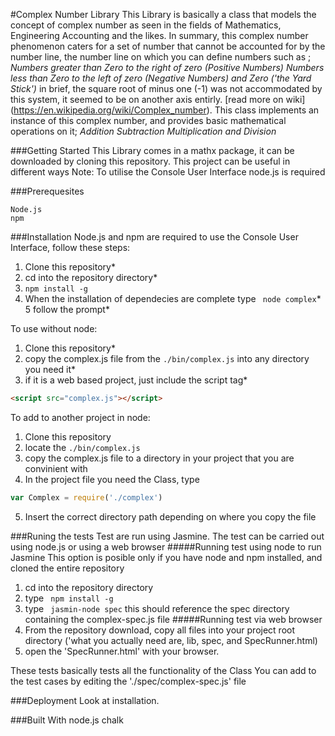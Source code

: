 #Complex Number Library
This Library is basically a class that models the concept of complex number
  as seen in the fields of Mathematics, Engineering Accounting and the likes.
  In summary, this complex number phenomenon caters for a set of number that 
  cannot be accounted for by the number line, the number line on which you can 
  define numbers such as ;
  *Numbers greater than Zero to the right of zero (Positive Numbers)*
  *Numbers less than Zero to the left of zero (Negative Numbers)*
  *and Zero ('the Yard Stick')*
  in brief, the square root of minus one (-1) was not accommodated by this system, it seemed to be on another axis entirly. [read more on wiki] (https://en.wikipedia.org/wiki/Complex_number).
  This class implements an instance of this complex number, and provides basic mathematical operations on it;
  *Addition*
  *Subtraction*
  *Multiplication*
  *and Division*

###Getting Started
This Library comes in a mathx package, it can be downloaded by cloning this repository.
This project can be useful in different ways
Note: To utilise the Console User Interface node.js is required

###Prerequesites
```
Node.js
npm
```

###Installation
Node.js and npm are required to use the Console User Interface, follow these steps:
1. Clone this repository*
2. cd into the repository directory*
3. ```npm install -g ```
4. When the installation of dependecies are complete type ``` node complex```*
5 follow the prompt*

To use without node:
1. Clone this repository*
2. copy the complex.js file from the ``` ./bin/complex.js ``` into any directory you need it*
3. if it is a web based project, just include the script tag*
```html
<script src="complex.js"></script>
```

To add to another project in node:
1. Clone this repository
2. locate the ```./bin/complex.js```
3. copy the complex.js file to a directory in your project that you are convinient with
4. In the project file you need the Class, type
```javascript
var Complex = require('./complex')
```
5. Insert the correct directory path depending on where you copy the file

###Runing the tests
Test are run using Jasmine.
The test can be carried out using node.js or using a web browser
#####Running test using node to run Jasmine
This option is posible only if you have node and npm installed, and cloned the entire repository
1. cd into the repository directory
2. type ``` npm install -g```
2. type  ``` jasmin-node spec``` this should reference the spec directory containing the complex-spec.js file
#####Running test via web browser
1. From the repository download, copy all files into your project root directory ('what you actually need are, lib, spec, and SpecRunner.html)
2. open the 'SpecRunner.html' with your browser.

These tests basically tests all the functionality of the Class
You can add to the test cases by editing the './spec/complex-spec.js' file

###Deployment
Look at installation.

###Built With
node.js
chalk




  



